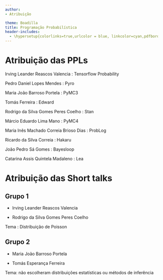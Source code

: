 ```yaml
---
author:
- Atribuição

theme: Boadilla
title: Programação Probabilística
header-includes:
  - \hypersetup{colorlinks=true,urlcolor = blue, linkcolor=cyan,pdfborderstyle={/S/U/W 1}}
---
```


# Atribuição das PPLs

Irving Leander Reascos Valencia
 : Tensorflow Probability

Pedro Daniel Lopes Mendes
 : Pyro
 
Maria João Barroso Portela
 : PyMC3
 
Tomás Ferreira
 : Edward
 
Rodrigo da Silva Gomes Peres Coelho
 : Stan
 
Márcio Eduardo Lima Mano
 : PyMC4
 
Maria Inês Machado Correia Brioso Dias
 : ProbLog
 
Ricardo da Silva Correia
 : Hakaru

João Pedro Sá Gomes
 : Bayesloop

Catarina Assis Quintela Madaleno
 : Lea

# Atribuição das Short talks
## Grupo 1
- Irving Leander Reascos Valencia

- Rodrigo da Silva Gomes Peres Coelho

Tema
 : Distribuição de Poisson

## Grupo 2
- Maria João Barroso Portela

- Tomás Esperança Ferreira

Tema: não escolheram distribuições estatísticas ou métodos de inferência
